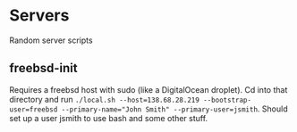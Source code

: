 # Servers

Random server scripts

## freebsd-init

Requires a freebsd host with sudo (like a DigitalOcean droplet). Cd into that
directory and run `./local.sh --host=138.68.28.219 --bootstrap-user=freebsd
--primary-name="John Smith" --primary-user=jsmith`. Should set up a user jsmith
to use bash and some other stuff.
